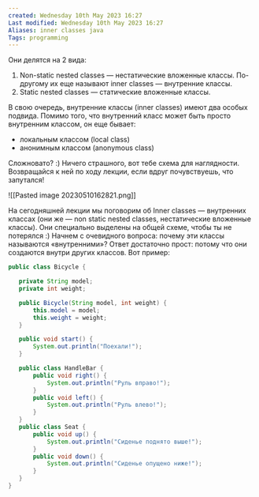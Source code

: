 ```yaml
---
created: Wednesday 10th May 2023 16:27
Last modified: Wednesday 10th May 2023 16:27
Aliases: inner classes java
Tags: programming
---
```



Они делятся на 2 вида:

1.  Non-static nested classes — нестатические вложенные классы. По-другому их еще называют inner classes — внутренние классы.
2.  Static nested classes — статические вложенные классы.

В свою очередь, внутренние классы (inner classes) имеют два особых подвида. Помимо того, что внутренний класс может быть просто внутренним классом, он еще бывает:

-   локальным классом (local class)
-   анонимным классом (anonymous class)

Сложновато? :) Ничего страшного, вот тебе схема для наглядности. Возвращайся к ней по ходу лекции, если вдруг почувствуешь, что запутался!

![[Pasted image 20230510162821.png]]

На сегодняшней лекции мы поговорим об Inner classes — внутренних классах (они же — non static nested classes, нестатические вложенные классы). Они специально выделены на общей схеме, чтобы ты не потерялся :) Начнем с очевидного вопроса: почему эти классы называются «внутренними»? Ответ достаточно прост: потому что они создаются внутри других классов. Вот пример:

```java
public class Bicycle {

   private String model;
   private int weight;

   public Bicycle(String model, int weight) {
       this.model = model;
       this.weight = weight;
   }

   public void start() {
       System.out.println("Поехали!");
   }

   public class HandleBar {
       public void right() {
           System.out.println("Руль вправо!");
       }
       public void left() {
           System.out.println("Руль влево!");
       }
   }
   public class Seat {
       public void up() {
           System.out.println("Сиденье поднято выше!");
       }
       public void down() {
           System.out.println("Сиденье опущено ниже!");
       }
   }
}
```

